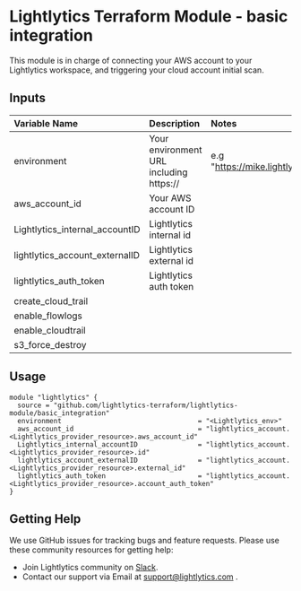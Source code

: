 Lightlytics Terraform Module - basic integration
===========
This module is in charge of connecting your AWS account to your Lightlytics workspace, and triggering your cloud account initial scan.



Inputs
------
| Variable Name                     | Description                             | Notes                                                                        | Type     | Required? | Default |
| :-------------------------------- | :-------------------------------------  | :----------------------------------------------------------------------------|:---------|:--------- |:--------|
| environment                       | Your environment URL including https:// | e.g "https://mike.lightlytics.com"                                           | `string` | Yes       | `null`  |
| aws_account_id                    | Your AWS account ID                     |                                                                              | `string` | Yes       | `null`  |
| Lightlytics_internal_accountID    | Lightlytics internal id                 |                                                                              | `string` | Yes       | `null`  |
| lightlytics_account_externalID    | Lightlytics external id                 |                                                                              | `string` | Yes       | `null`  |
| lightlytics_auth_token            | Lightlytics auth token                  |                                                                              | `string` | Yes       | `null`  | 
| create_cloud_trail                |                                         |                                                                              | `bool`   | No        | `false` |
| enable_flowlogs                   |                                         |                                                                              | `bool`   | No        | `true`  |
| enable_cloudtrail                 |                                         |                                                                              | `bool`   | No        | `true`  |
| s3_force_destroy                  |                                         |                                                                              | `bool`   | No        | `true`  |


Usage
-----

```hcl
module "lightlytics" {
  source = "github.com/lightlytics-terraform/lightlytics-module/basic_integration"
  environment                                  = "<Lightlytics_env>"
  aws_account_id                               = "lightlytics_account.<Lightlytics_provider_resource>.aws_account_id"
  Lightlytics_internal_accountID               = "lightlytics_account.<Lightlytics_provider_resource>.id"
  lightlytics_account_externalID               = "lightlytics_account.<Lightlytics_provider_resource>.external_id"
  lightlytics_auth_token                       = "lightlytics_account.<Lightlytics_provider_resource>.account_auth_token"
}
```

Getting Help
-------
We use GitHub issues for tracking bugs and feature requests. Please use these community resources for getting help:
* Join Lightlytics community on [Slack](https://join.slack.com/t/lightlyticscommunity/shared_invite/zt-1f7dk2yo7-xBTOU_o4tOnAjoFxfHVF8Q).
* Contact our support via Email at support@lightlytics.com .
